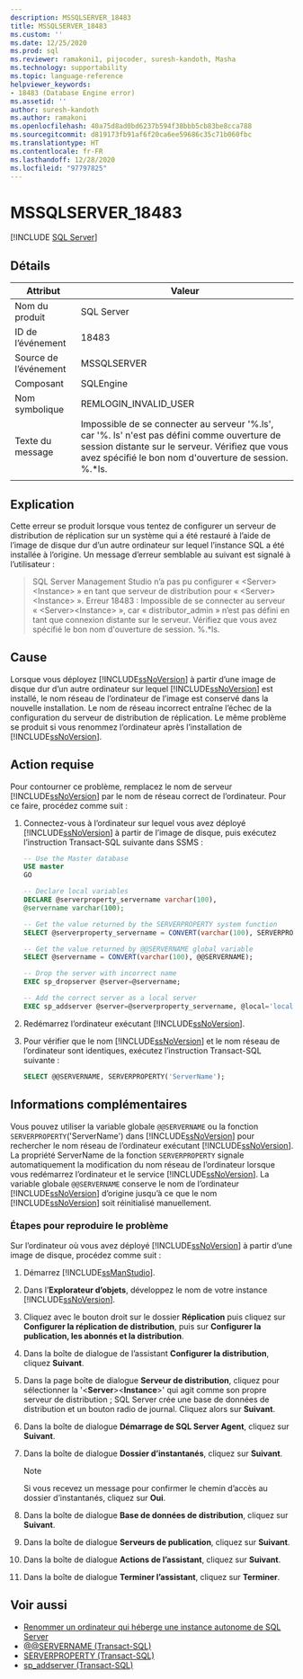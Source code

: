 ```yaml
---
description: MSSQLSERVER_18483
title: MSSQLSERVER_18483
ms.custom: ''
ms.date: 12/25/2020
ms.prod: sql
ms.reviewer: ramakoni1, pijocoder, suresh-kandoth, Masha
ms.technology: supportability
ms.topic: language-reference
helpviewer_keywords:
- 18483 (Database Engine error)
ms.assetid: ''
author: suresh-kandoth
ms.author: ramakoni
ms.openlocfilehash: 40a75d8ad0bd6237b594f38bbb5cb83be8cca788
ms.sourcegitcommit: d819173fb91af6f20ca6ee59686c35c71b060fbc
ms.translationtype: HT
ms.contentlocale: fr-FR
ms.lasthandoff: 12/28/2020
ms.locfileid: "97797825"
---
```

# <a name="mssqlserver_18483"></a>MSSQLSERVER_18483
 [!INCLUDE [SQL Server](../../includes/applies-to-version/sqlserver.md)]

## <a name="details"></a>Détails

|Attribut|Valeur|
|---|---|
|Nom du produit|SQL Server|
|ID de l’événement|18483|
|Source de l’événement|MSSQLSERVER|
|Composant|SQLEngine|
|Nom symbolique|REMLOGIN_INVALID_USER|
|Texte du message|Impossible de se connecter au serveur '%.ls', car '%. ls' n'est pas défini comme ouverture de session distante sur le serveur. Vérifiez que vous avez spécifié le bon nom d'ouverture de session. %.*ls.|
||

## <a name="explanation"></a>Explication

Cette erreur se produit lorsque vous tentez de configurer un serveur de distribution de réplication sur un système qui a été restauré à l’aide de l’image de disque dur d’un autre ordinateur sur lequel l’instance SQL a été installée à l’origine. Un message d’erreur semblable au suivant est signalé à l’utilisateur :

> SQL Server Management Studio n’a pas pu configurer « \<Server>\<Instance> » en tant que serveur de distribution pour « \<Server>\<Instance> ». Erreur 18483 : Impossible de se connecter au serveur « \<Server>\<Instance> », car « distributor_admin » n’est pas défini en tant que connexion distante sur le serveur. Vérifiez que vous avez spécifié le bon nom d'ouverture de session. %.*ls.

## <a name="cause"></a>Cause

Lorsque vous déployez [!INCLUDE[ssNoVersion](../../includes/ssnoversion-md.md)] à partir d’une image de disque dur d’un autre ordinateur sur lequel [!INCLUDE[ssNoVersion](../../includes/ssnoversion-md.md)] est installé, le nom réseau de l’ordinateur de l’image est conservé dans la nouvelle installation. Le nom de réseau incorrect entraîne l’échec de la configuration du serveur de distribution de réplication. Le même problème se produit si vous renommez l’ordinateur après l’installation de [!INCLUDE[ssNoVersion](../../includes/ssnoversion-md.md)].

## <a name="user-action"></a>Action requise

Pour contourner ce problème, remplacez le nom de serveur [!INCLUDE[ssNoVersion](../../includes/ssnoversion-md.md)] par le nom de réseau correct de l’ordinateur. Pour ce faire, procédez comme suit :

1. Connectez-vous à l’ordinateur sur lequel vous avez déployé [!INCLUDE[ssNoVersion](../../includes/ssnoversion-md.md)] à partir de l’image de disque, puis exécutez l’instruction Transact-SQL suivante dans SSMS :

    ```sql
    -- Use the Master database
    USE master
    GO

    -- Declare local variables
    DECLARE @serverproperty_servername varchar(100),
    @servername varchar(100);

    -- Get the value returned by the SERVERPROPERTY system function
    SELECT @serverproperty_servername = CONVERT(varchar(100), SERVERPROPERTY('ServerName'));

    -- Get the value returned by @@SERVERNAME global variable
    SELECT @servername = CONVERT(varchar(100), @@SERVERNAME);

    -- Drop the server with incorrect name
    EXEC sp_dropserver @server=@servername;

    -- Add the correct server as a local server
    EXEC sp_addserver @server=@serverproperty_servername, @local='local';
    ```

2. Redémarrez l’ordinateur exécutant [!INCLUDE[ssNoVersion](../../includes/ssnoversion-md.md)].
3. Pour vérifier que le nom [!INCLUDE[ssNoVersion](../../includes/ssnoversion-md.md)] et le nom réseau de l’ordinateur sont identiques, exécutez l’instruction Transact-SQL suivante :

    ```sql
    SELECT @@SERVERNAME, SERVERPROPERTY('ServerName');
    ```

## <a name="more-information"></a>Informations complémentaires

Vous pouvez utiliser la variable globale `@@SERVERNAME` ou la fonction `SERVERPROPERTY`('ServerName') dans [!INCLUDE[ssNoVersion](../../includes/ssnoversion-md.md)] pour rechercher le nom réseau de l’ordinateur exécutant [!INCLUDE[ssNoVersion](../../includes/ssnoversion-md.md)]. La propriété ServerName de la fonction `SERVERPROPERTY` signale automatiquement la modification du nom réseau de l’ordinateur lorsque vous redémarrez l’ordinateur et le service [!INCLUDE[ssNoVersion](../../includes/ssnoversion-md.md)]. La variable globale `@@SERVERNAME` conserve le nom de l’ordinateur [!INCLUDE[ssNoVersion](../../includes/ssnoversion-md.md)] d’origine jusqu’à ce que le nom [!INCLUDE[ssNoVersion](../../includes/ssnoversion-md.md)] soit réinitialisé manuellement.

### <a name="steps-to-reproduce-the-problem"></a>Étapes pour reproduire le problème

Sur l’ordinateur où vous avez déployé [!INCLUDE[ssNoVersion](../../includes/ssnoversion-md.md)] à partir d’une image de disque, procédez comme suit :

1. Démarrez [!INCLUDE[ssManStudio](../../includes/ssManStudio-md.md)].
2. Dans l’**Explorateur d’objets**, développez le nom de votre instance [!INCLUDE[ssNoVersion](../../includes/ssnoversion-md.md)].
3. Cliquez avec le bouton droit sur le dossier **Réplication** puis cliquez sur **Configurer la réplication de distribution**, puis sur **Configurer la publication, les abonnés et la distribution**.
4. Dans la boîte de dialogue de l’assistant **Configurer la distribution**, cliquez **Suivant**.
5. Dans la page boîte de dialogue **Serveur de distribution**, cliquez pour sélectionner la '\<**Server**>\<**Instance**>' qui agit comme son propre serveur de distribution ; SQL Server crée une base de données de distribution et un bouton radio de journal. Cliquez alors sur **Suivant**.
6. Dans la boîte de dialogue **Démarrage de SQL Server Agent**, cliquez sur **Suivant**.
7. Dans la boîte de dialogue **Dossier d’instantanés**, cliquez sur **Suivant**.

    > [!NOTE]
    > Si vous recevez un message pour confirmer le chemin d’accès au dossier d’instantanés, cliquez sur **Oui**.
8. Dans la boîte de dialogue **Base de données de distribution**, cliquez sur **Suivant**.
9. Dans la boîte de dialogue **Serveurs de publication**, cliquez sur **Suivant**.
10. Dans la boîte de dialogue **Actions de l’assistant**, cliquez sur **Suivant**.
11. Dans la boîte de dialogue **Terminer l’assistant**, cliquez sur **Terminer**.

## <a name="see-also"></a>Voir aussi

- [Renommer un ordinateur qui héberge une instance autonome de SQL Server](/sql/database-engine/install-windows/rename-a-computer-that-hosts-a-stand-alone-instance-of-sql-server)
- [@@SERVERNAME (Transact-SQL)](/sql/t-sql/functions/servername-transact-sql)
- [SERVERPROPERTY (Transact-SQL)](/sql/t-sql/functions/serverproperty-transact-sql)
- [sp_addserver (Transact-SQL)](/sql/relational-databases/system-stored-procedures/sp-addserver-transact-sql)
